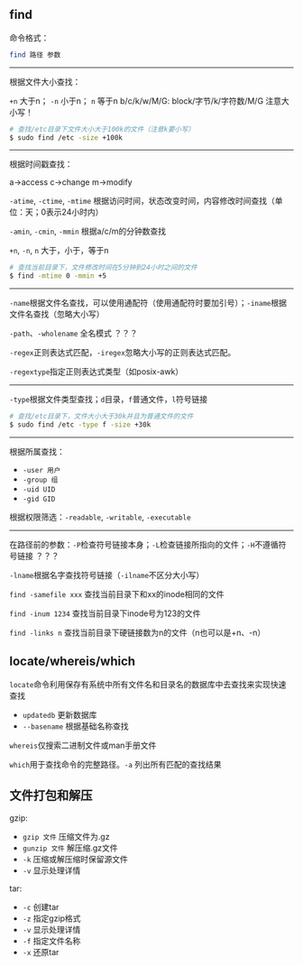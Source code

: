 ## find

命令格式：

``` Bash
find 路径 参数
```

-----

根据文件大小查找：

`+n` 大于n；   `-n` 小于n；  `n` 等于n
b/c/k/w/M/G: block/字节/k/字符数/M/G  注意大小写！

``` Bash
# 查找/etc目录下文件大小大于100k的文件（注意k要小写）
$ sudo find /etc -size +100k
```

-----

根据时间戳查找：

a->access  c->change  m->modify

`-atime`, `-ctime`, `-mtime` 根据访问时间，状态改变时间，内容修改时间查找（单位：天；0表示24小时内）

`-amin`, `-cmin`, `-mmin` 根据a/c/m的分钟数查找

`+n`, `-n`, `n` 大于，小于，等于n

``` Bash
# 查找当前目录下，文件修改时间在5分钟到24小时之间的文件
$ find -mtime 0 -mmin +5
```

-----

`-name`根据文件名查找，可以使用通配符（使用通配符时要加引号）；`-iname`根据文件名查找（忽略大小写）

`-path`、`-wholename` 全名模式  ？？？

`-regex`正则表达式匹配，`-iregex`忽略大小写的正则表达式匹配。

`-regextype`指定正则表达式类型（如posix-awk）

-----

`-type`根据文件类型查找；`d`目录，`f`普通文件，`l`符号链接

```Bash
# 查找/etc目录下，文件大小大于30k并且为普通文件的文件
$ sudo find /etc -type f -size +30k
```
-----

根据所属查找：

* `-user 用户`
* `-group 组`
* `-uid UID`
* `-gid GID`

根据权限筛选：`-readable`, `-writable`, `-executable`

-----

在路径前的参数：`-P`检查符号链接本身；`-L`检查链接所指向的文件；`-H`不遵循符号链接   ？？？

`-lname`根据名字查找符号链接（`-ilname`不区分大小写）

`find -samefile xxx` 查找当前目录下和xx的inode相同的文件

`find -inum 1234` 查找当前目录下inode号为123的文件

`find -links n` 查找当前目录下硬链接数为n的文件（n也可以是+n、-n）

## locate/whereis/which

`locate`命令利用保存有系统中所有文件名和目录名的数据库中去查找来实现快速查找

* `updatedb` 更新数据库
* `--basename` 根据基础名称查找

`whereis`仅搜索二进制文件或man手册文件

`which`用于查找命令的完整路径。`-a` 列出所有匹配的查找结果

## 文件打包和解压

gzip:

* `gzip 文件` 压缩文件为.gz
* `gunzip 文件` 解压缩.gz文件
* `-k` 压缩或解压缩时保留源文件
* `-v` 显示处理详情

tar:

* `-c` 创建tar
* `-z` 指定gzip格式
* `-v` 显示处理详情
* `-f` 指定文件名称
* `-x` 还原tar


